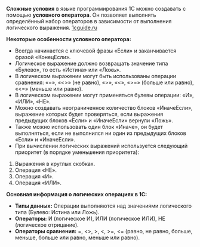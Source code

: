 **Сложные условия** в языке программирования 1С можно создавать с помощью **условного оператора**. Он позволяет выполнять определённый набор операторов в зависимости от выполнения логического выражения. [1cguide.ru](https://1cguide.ru/programmirovanie-1s/usloviya-1s.html)

**Некоторые особенности условного оператора:**

- Всегда начинается с ключевой фразы «Если» и заканчивается фразой «КонецЕсли».
- Логическое выражение должно возвращать значение типа «Булево», то есть «Истина» или «Ложь».
- В логическом выражении могут быть использованы операции сравнения: «=», «<>» (не равно), «>», «<», «>=» (больше или равно), «<=» (меньше или равно).
- В логическом выражении могут применяться булевы операции: «И», «ИЛИ», «НЕ».
- Можно создавать неограниченное количество блоков «ИначеЕсли», выражение которых будет проверяться, если выражения предыдущих блоков «Если» и «ИначеЕсли» вернули «Ложь».
- Также можно использовать один блок «Иначе», он будет выполняться, если не выполнился ни один из предыдущих блоков «Если» и «ИначеЕсли».
- При вычислении логических выражений используется следующий приоритет (в порядке уменьшения приоритета):

1. Выражения в круглых скобках.
2. Операция «НЕ».
3. Операция «И».
4. Операция «ИЛИ».

**Основная информация о логических операциях в 1С:**

- **Типы данных:** Операции выполняются над значениями логического типа (Булево: Истина или Ложь).
- **Операторы:** И (логическое И), ИЛИ (логическое ИЛИ), НЕ (логическое отрицание).
- **Операторы сравнения:** =, <>, >, <, >=, <= (равно, не равно, больше, меньше, больше или равно, меньше или равно).

